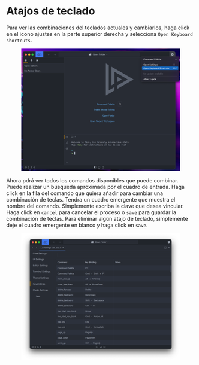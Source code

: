 # Atajos de teclado

Para ver las combinaciones del teclados actuales y cambiarlos, haga click en el icono ajustes en la parte superior derecha y selecciona `Open Keyboard shortcuts`.

<figure><img src="../.gitbook/assets/keybindings_settings_button.png" alt=""><figcaption></figcaption></figure>

Ahora pdrá ver todos los comandos disponibles que puede combinar. Puede realizar un búsqueda aproximada por el cuadro de entrada. Haga click en la fila del comando que quiera añadir para cambiar una combinación de teclas. Tendra un cuadro emergente que muestra el nombre del comando. Simplemente escriba la clave que desea vincular. Haga click en `cancel` para cancelar el proceso o `save` para guardar la combinación de teclas. Para eliminar algún atajo de teclado, simplemente deje el cuadro emergente en blanco y haga click en `save`.

<figure><img src="../.gitbook/assets/keybindings_settings.png" alt=""><figcaption></figcaption></figure>
